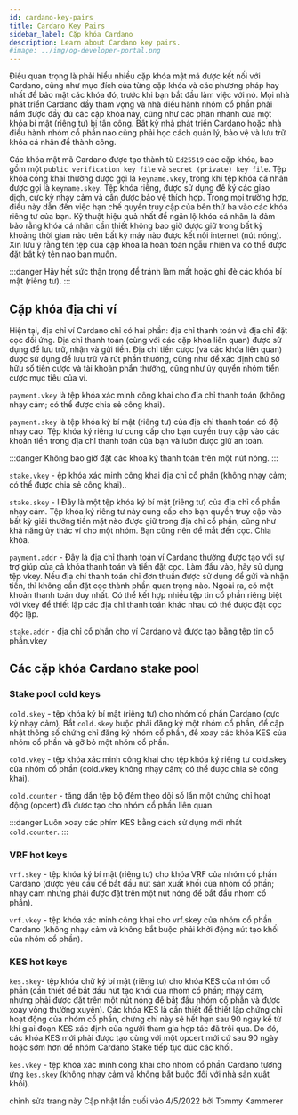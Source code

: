 ```yaml
---
id: cardano-key-pairs
title: Cardano Key Pairs
sidebar_label: Cặp khóa Cardano
description: Learn about Cardano key pairs.
#image: ../img/og-developer-portal.png
---
```


Điều quan trọng là phải hiểu nhiều cặp khóa mật mã được kết nối với Cardano, cũng như mục đích của từng cặp khóa và các phương pháp hay nhất để bảo mật các khóa đó, trước khi bạn bắt đầu làm việc với nó. Mọi nhà phát triển Cardano đầy tham vọng và nhà điều hành nhóm cổ phần phải nắm được đầy đủ các cặp khóa này, cũng như các phân nhánh của một khóa bí mật (riêng tư) bị tấn công. Bất kỳ nhà phát triển Cardano hoặc nhà điều hành nhóm cổ phần nào cũng phải học cách quản lý, bảo vệ và lưu trữ khóa cá nhân để thành công.
 
Các khóa mật mã Cardano được tạo thành từ `Ed25519` các cặp khóa, bao gồm một `public verification key file` và `secret (private) key file`.  Tệp khóa công khai thường được gọi là `keyname.vkey`, trong khi tệp khóa cá nhân được gọi là `keyname.skey`. Tệp khóa riêng, được sử dụng để ký các giao dịch, cực kỳ nhạy cảm và cần được bảo vệ thích hợp. Trong mọi trường hợp, điều này dẫn đến việc hạn chế quyền truy cập của bên thứ ba vào các khóa riêng tư của bạn. Kỹ thuật hiệu quả nhất để ngăn lộ khóa cá nhân là đảm bảo rằng khóa cá nhân cần thiết không bao giờ được giữ trong bất kỳ khoảng thời gian nào trên bất kỳ máy nào được kết nối internet (nút nóng). Xin lưu ý rằng tên tệp của cặp khóa là hoàn toàn ngẫu nhiên và có thể được đặt bất kỳ tên nào bạn muốn.

:::danger 
Hãy hết sức thận trọng để tránh làm mất hoặc ghi đè các khóa bí mật (riêng tư).
:::
 
## Cặp khóa địa chỉ ví
 
Hiện tại, địa chỉ ví Cardano chỉ có hai phần: địa chỉ thanh toán và địa chỉ đặt cọc đối ứng. Địa chỉ thanh toán (cùng với các cặp khóa liên quan) được sử dụng để lưu trữ, nhận và gửi tiền. Địa chỉ tiền cược (và các khóa liên quan) được sử dụng để lưu trữ và rút phần thưởng, cũng như để xác định chủ sở hữu số tiền cược và tài khoản phần thưởng, cũng như ủy quyền nhóm tiền cược mục tiêu của ví.
 
 
`payment.vkey` là tệp khóa xác minh công khai cho địa chỉ thanh toán (không nhạy cảm; có thể được chia sẻ công khai).

`payment.skey` là tệp khóa ký bí mật (riêng tư) của địa chỉ thanh toán có độ nhạy cao. Tệp khóa ký riêng tư cung cấp cho bạn quyền truy cập vào các khoản tiền trong địa chỉ thanh toán của bạn và luôn được giữ an toàn.

:::danger 
Không bao giờ đặt các khóa ký thanh toán trên một nút nóng.
:::
 
 
`stake.vkey` - ệp khóa xác minh công khai địa chỉ cổ phần (không nhạy cảm; có thể được chia sẻ công khai)..
 
`stake.skey` - I Đây là một tệp khóa ký bí mật (riêng tư) của địa chỉ cổ phần nhạy cảm. Tệp khóa ký riêng tư này cung cấp cho bạn quyền truy cập vào bất kỳ giải thưởng tiền mặt nào được giữ trong địa chỉ cổ phần, cũng như khả năng ủy thác ví cho một nhóm. Bạn cũng nên để mắt đến cọc. Chìa khóa.
 
`payment.addr` - Đây là địa chỉ thanh toán ví Cardano thường được tạo với sự trợ giúp của cả khóa thanh toán và tiền đặt cọc. Làm đầu vào, hãy sử dụng tệp vkey. Nếu địa chỉ thanh toán chỉ đơn thuần được sử dụng để gửi và nhận tiền, thì không cần đặt cọc thành phần quan trọng nào. Ngoài ra, có một khoản thanh toán duy nhất. Có thể kết hợp nhiều tệp tin cổ phần riêng biệt với vkey để thiết lập các địa chỉ thanh toán khác nhau có thể được đặt cọc độc lập.
 
 
`stake.addr` - địa chỉ cổ phần cho ví Cardano và được tạo bằng tệp tin cổ phần.vkey
 
## Các cặp khóa Cardano stake pool
 
### Stake pool cold keys

 `cold.skey` - tệp khóa ký bí mật (riêng tư) cho nhóm cổ phần Cardano (cực kỳ nhạy cảm). Bắt `cold.skey` buộc phải đăng ký một nhóm cổ phần, để cập nhật thông số chứng chỉ đăng ký nhóm cổ phần, để xoay các khóa KES của nhóm cổ phần và gỡ bỏ một nhóm cổ phần.
 
 
`cold.vkey` - tệp khóa xác minh công khai cho tệp khóa ký riêng tư cold.skey của nhóm cổ phần (cold.vkey không nhạy cảm; có thể được chia sẻ công khai).
 
 
`cold.counter` -  tăng dần tệp bộ đếm theo dõi số lần một chứng chỉ hoạt động (opcert) đã được tạo cho nhóm cổ phần liên quan.
 
:::danger 
Luôn xoay các phím KES bằng cách sử dụng mới nhất `cold.counter`.
:::
 
### VRF hot keys

`vrf.skey` - tệp khóa ký bí mật (riêng tư) cho khóa VRF của nhóm cổ phần Cardano (được yêu cầu để bắt đầu nút sản xuất khối của nhóm cổ phần; nhạy cảm nhưng phải được đặt trên một nút nóng để bắt đầu nhóm cổ phần).
 
`vrf.vkey` - tệp khóa xác minh công khai cho vrf.skey của nhóm cổ phần Cardano (không nhạy cảm và không bắt buộc phải khởi động nút tạo khối của nhóm cổ phần).
 
 ### KES hot keys
 
`kes.skey`- tệp khóa chữ ký bí mật (riêng tư) cho khóa KES của nhóm cổ phần (cần thiết để bắt đầu nút tạo khối của nhóm cổ phần; nhạy cảm, nhưng phải được đặt trên một nút nóng để bắt đầu nhóm cổ phần và được xoay vòng thường xuyên). Các khóa KES là cần thiết để thiết lập chứng chỉ hoạt động của nhóm cổ phần, chứng chỉ này sẽ hết hạn sau 90 ngày kể từ khi giai đoạn KES xác định của người tham gia hợp tác đã trôi qua. Do đó, các khóa KES mới phải được tạo cùng với một opcert mới cứ sau 90 ngày hoặc sớm hơn để nhóm Cardano Stake tiếp tục đúc các khối.
 
`kes.vkey` - tệp khóa xác minh công khai cho nhóm cổ phần Cardano tương ứng
`kes.skey` (không nhạy cảm và không bắt buộc đối với nhà sản xuất khối).


chỉnh sửa trang này
Cập nhật lần cuối vào 4/5/2022 bởi Tommy Kammerer
